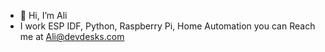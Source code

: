 - 👋 Hi, I’m Ali
- I work ESP IDF, Python, Raspberry Pi,
Home Automation 
you can Reach me at Ali@devdesks.com

<!---
muji/muji is a ✨ special ✨ repository because its `README.md` (this file) appears on your GitHub profile.
You can click the Preview link to take a look at your changes.
--->
